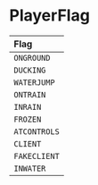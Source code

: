 # PlayerFlag

| Flag |
| :--- |
| `ONGROUND` |
| `DUCKING` |
| `WATERJUMP` |
| `ONTRAIN` |
| `INRAIN` |
| `FROZEN` |
| `ATCONTROLS` |
| `CLIENT` |
| `FAKECLIENT` |
| `INWATER` |

